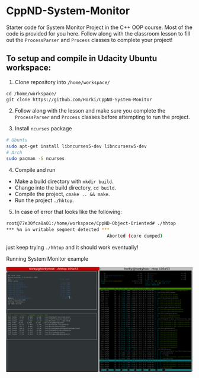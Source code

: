 # CppND-System-Monitor

Starter code for System Monitor Project in the C++ OOP course. Most of the code is provided for you here. Follow along with the classroom lesson to fill out the `ProcessParser` and `Process` classes to complete your project!

## To setup and compile in Udacity Ubuntu workspace:

1. Clone repository into `/home/workspace/`

```
cd /home/workspace/
git clone https://github.com/Horki/CppND-System-Monitor
```

2. Follow along with the lesson and make sure you complete the `ProcessParser` and `Process` classes before attempting to run the project.

3. Install `ncurses` package

```bash
# Ubuntu
sudo apt-get install libncurses5-dev libncursesw5-dev
# Arch
sudo pacman -S ncurses
```

4. Compile and run
- Make a build directory with `mkdir build`.
- Change into the build directory, `cd build`.
- Compile the project, `cmake .. && make`.
- Run the project `./hhtop`.

5. In case of error that looks like the following:

```bash
root@77e30fca8a01:/home/workspace/CppND-Object-Oriented# ./hhtop
*** %n in writable segment detected ***
                                      Aborted (core dumped)
```

just keep trying `./hhtop` and it should work eventually!

Running System Monitor example

![System Monitor](img/SystemMonitor.png)